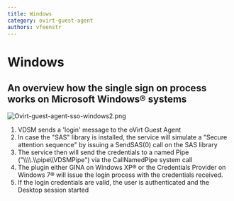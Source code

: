 ```yaml
---
title: Windows
category: ovirt-guest-agent
authors: vfeenstr
---
```


<!-- TODO: Content review -->

# Windows

## An overview how the single sign on process works on Microsoft Windows® systems

![](Ovirt-guest-agent-sso-windows2.png "Ovirt-guest-agent-sso-windows2.png")

1.  VDSM sends a 'login' message to the oVirt Guest Agent
2.  In case the "SAS" library is installed, the service will simulate a "Secure attention sequence" by issuing a SendSAS(0) call on the SAS library
3.  The service then will send the credentials to a named Pipe ("\\\\\\\\.\\\\pipe\\\\VDSMPipe") via the CallNamedPipe system call
4.  The plugin either GINA on Windows XP® or the Credentials Provider on Windows 7® will issue the login process with the credentials received.
5.  If the login credentials are valid, the user is authenticated and the Desktop session started

